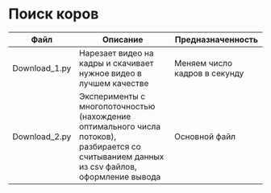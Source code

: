 ﻿# Поиск коров


Файл | Описание | Предназначенность
---|---|---
Download_1.py | Нарезает видео на кадры и скачивает нужное видео в лучшем качестве | Меняем число кадров в секунду
Download_2.py | Эксперименты с многопоточностью (нахождение оптимального числа потоков), разбирается со считыванием данных из csv файлов, оформление вывода | Основной файл